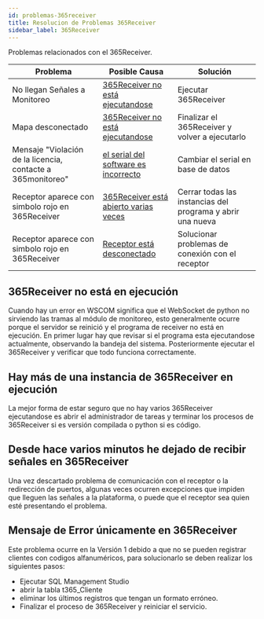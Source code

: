 ```yaml
---
id: problemas-365receiver
title: Resolucion de Problemas 365Receiver
sidebar_label: 365Receiver
---
```


Problemas relacionados con el 365Receiver.

| Problema 	| Posible Causa 	| Solución 	|
|----------	|---------------	|----------	|
|No llegan Señales a Monitoreo|[365Receiver no está ejecutandose](problemas-365receiver#365receiver-no-está-en-ejecución)|Ejecutar 365Receiver|
|Mapa desconectado|[365Receiver no está ejecutandose](problemas-365receiver#hay-más-de-una-instancia-de-365receiver-en-ejecución)|Finalizar el 365Receiver y volver a ejecutarlo|
|Mensaje "Violación de la licencia, contacte a 365monitoreo"|[el serial  del software es incorrecto](problemas-365web#el-serial-en-base-de-datos-no-es-correcto)|Cambiar el serial en base de datos|
|Receptor aparece con simbolo rojo en 365Receiver|[365Receiver está abierto varias veces](problemas-365receiver#hay-más-de-una-instancia-de-365receiver-en-ejecución)|Cerrar todas las instancias del programa y abrir una nueva|
|Receptor aparece con simbolo rojo en 365Receiver|[Receptor está desconectado](problemas-receptores#receptor-desconectado)|Solucionar problemas de conexión con el receptor|


## 365Receiver no está en ejecución
Cuando hay un error en WSCOM significa que el WebSocket de python no sirviendo las tramas al módulo de monitoreo, esto generalmente ocurre porque el servidor se reinició y el programa de receiver no está en ejecución. En primer lugar hay que revisar si el programa esta ejecutandose actualmente, observando la bandeja del sistema. Posteriormente ejecutar el 365Receiver y verificar que todo funciona correctamente.

## Hay más de una instancia de 365Receiver en ejecución
La mejor forma de estar seguro que no hay varios 365Receiver ejecutandose es abrir el administrador de tareas y terminar los procesos de 365Receiver si es versión compilada o python si es código.

## Desde hace varios minutos he dejado de recibir señales en 365Receiver
Una vez descartado problema de comunicación con el receptor o la redirección de puertos, algunas veces ocurren excepciones que impiden que lleguen las señales a la plataforma, o puede que el receptor sea quien esté presentando el problema.

## Mensaje de Error únicamente en 365Receiver
Este problema ocurre en la Versión 1 debido a que no se pueden registrar clientes con codigos alfanuméricos, para solucionarlo se deben realizar los siguientes pasos:

* Ejecutar SQL Management Studio
* abrir la tabla t365_Cliente
* eliminar los últimos registros que tengan un formato erróneo.
* Finalizar el proceso de 365Receiver y reiniciar el servicio.